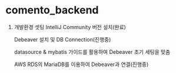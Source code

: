 # comento_backend

1. 개발환경 셋팅
   IntelliJ Community 버전 설치(완료)

   Debeaver 설치 및 DB Connection(진행중)

   datasource & mybatis 가이드를 활용하여 Debeaver 초기 세팅을 맞춤

   AWS RDS의 MariaDB를 이용하여 Debeaver과 연결(진행중)

